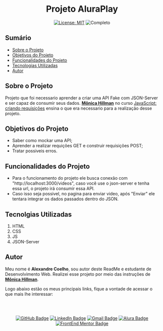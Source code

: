 <h1 align="center"> Projeto AluraPlay </h1>

<p align="center">  </p>

<div align="center">

  <a href="https://github.com/coelhoalexandre/projeto-js-aluraplay/blob/main/LICENSE" target="_blank"><img src="https://img.shields.io/badge/License-MIT-yellow.svg" alt="License: MIT"></a> <img src="https://img.shields.io/badge/Completo-lightgreen.svg" alt="Completo">


</div>

## Sumário

- [Sobre o Projeto](#sobre-o-projeto)
- [Objetivos do Projeto](#objetivos-do-projeto)
- [Funcionalidades do Projeto](#funcionalidades-do-projeto)
- [Tecnologias Utilizadas](#tecnolgias-utilizadas)
- [Autor](#autor)

## Sobre o Projeto

Projeto que foi necessario aprender a criar uma API Fake com JSON-Server e ser capaz de consumir seus dados. [**Mônica Hillman**](https://github.com/MonicaHillman) no curso [JavaScript: criando requisições](https://cursos.alura.com.br/course/javascript-criando-requisicoes) ensina o que era necessario para a realização desse projeto.

## Objetivos do Projeto

- Saber como mockar uma API;
- Aprender a realizar requições GET e construir requisições POST;
- Tratar possiveis erros.

## Funcionalidades do Projeto

- Para o funcionamento do projeto ele busca conexão com "http://localhost:3000/videos", caso você use o json-server e tenha essa url, o projeto irá consumir essa API.
- Caso isso seja possivel, no pagina para enviar video, após "Enviar" ele tentara integrar os dados passados dentro do JSON.

## Tecnolgias Utilizadas

1. HTML
2. CSS
3. JS
4. JSON-Server
   
## Autor

Meu nome é **Alexandre Coelho**, sou autor deste ReadMe e estudante de Desenvolvimento Web. Realizei esse projeto por meio das instruções de [**Mônica Hillman**](https://github.com/MonicaHillman). 

Logo abaixo estão os meus principais links, fique a vontade de acessar o que mais lhe interessar:

<br>

<br>

<div align="center">

<a href = "https://github.com/coelhoalexandre"><img src="https://img.shields.io/badge/GitHub-%23333?style=for-the-badge&logo=github&logoColor=white" alt="GitHub Badge"></a>
<a href="https://www.linkedin.com/in/-coelhoalexandre/" target="_blank"><img src="https://img.shields.io/badge/-LinkedIn-%230077B5?style=for-the-badge&logo=linkedin&logoColor=white" alt="LinkedIn Badge"></a>
<a href = "mailto:alexandrecoelhocontato@gmail.com" target="_blank"><img src="https://img.shields.io/badge/-Gmail-critical?style=for-the-badge&logo=gmail&logoColor=white" target="_blank" alt="Gmail Badge"></a>
<a href = "https://cursos.alura.com.br/user/coelhoalexandre" target="_blank"><img src="https://img.shields.io/badge/Alura-0747a6?style=for-the-badge&logo=alura&logoColor=white" target="_blank" alt="Alura Badge"></a>
<a href = "https://www.frontendmentor.io/profile/coelhoalexandre" target="_blank"><img src="https://img.shields.io/badge/Frontend_Mentor-white?style=for-the-badge&logo=frontendmentor&logoColor=blue" alt="FrontEnd Mentor Badge">
